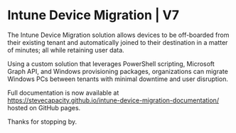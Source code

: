 # Intune Device Migration | V7

The Intune Device Migration solution allows devices to be off-boarded from their existing tenant and automatically joined to their destination in a matter of minutes; all while retaining user data.

Using a custom solution that leverages PowerShell scripting, Microsoft Graph API, and Windows provisioning packages, organizations can migrate Windows PCs between tenants with minimal downtime and user disruption.

Full documentation is now available at https://stevecapacity.github.io/intune-device-migration-documentation/ hosted on GitHub pages.

Thanks for stopping by.

